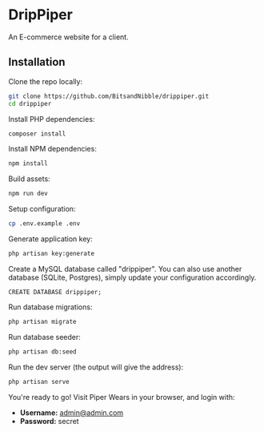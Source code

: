 # DripPiper

An E-commerce website for a client.

## Installation

Clone the repo locally:

```sh
git clone https://github.com/BitsandNibble/drippiper.git
cd drippiper
```

Install PHP dependencies:

```sh
composer install
```

Install NPM dependencies:

```sh
npm install
```

Build assets:

```sh
npm run dev
```

Setup configuration:

```sh
cp .env.example .env
```

Generate application key:

```sh
php artisan key:generate
```

Create a MySQL database called "drippiper". You can also use another database (SQLite, Postgres), simply update your configuration accordingly.

```mysql
CREATE DATABASE drippiper;
```

Run database migrations:

```sh
php artisan migrate
```

Run database seeder:

```sh
php artisan db:seed
```

Run the dev server (the output will give the address):

```sh
php artisan serve
```

You're ready to go! Visit Piper Wears in your browser, and login with:

- **Username:** admin@admin.com
- **Password:** secret

